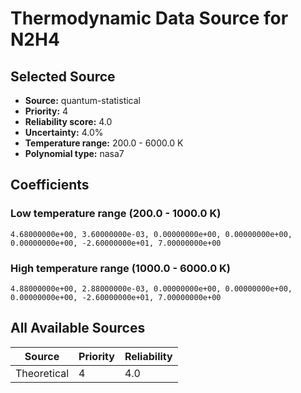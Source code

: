 # Thermodynamic Data Source for N2H4

## Selected Source
- **Source:** quantum-statistical
- **Priority:** 4
- **Reliability score:** 4.0
- **Uncertainty:** 4.0%
- **Temperature range:** 200.0 - 6000.0 K
- **Polynomial type:** nasa7

## Coefficients
### Low temperature range (200.0 - 1000.0 K)
```
4.68000000e+00, 3.60000000e-03, 0.00000000e+00, 0.00000000e+00, 0.00000000e+00, -2.60000000e+01, 7.00000000e+00
```

### High temperature range (1000.0 - 6000.0 K)
```
4.88000000e+00, 2.88000000e-03, 0.00000000e+00, 0.00000000e+00, 0.00000000e+00, -2.60000000e+01, 7.00000000e+00
```

## All Available Sources
| Source | Priority | Reliability |
|--------|----------|-------------|
| Theoretical | 4 | 4.0 |
